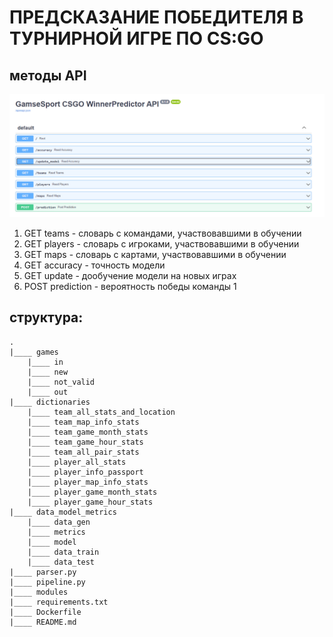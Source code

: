 # ПРЕДСКАЗАНИЕ ПОБЕДИТЕЛЯ В ТУРНИРНОЙ ИГРЕ ПО CS:GO

## методы API

<img src="api.png">

1. GET teams - словарь с командами, участвовавшими в обучении
2. GET players - словарь с игроками, участвовавшими в обучении
3. GET maps - словарь с картами, участвовавшими в обучении
4. GET accuracy - точность модели
4. GET update - дообучение модели на новых играх
5. POST prediction  - вероятность победы команды 1

## структура:

```
.
|____ games
    |____ in
    |____ new
    |____ not_valid
    |____ out
|____ dictionaries
    |____ team_all_stats_and_location
	|____ team_map_info_stats
	|____ team_game_month_stats
	|____ team_game_hour_stats
	|____ team_all_pair_stats
	|____ player_all_stats
	|____ player_info_passport
	|____ player_map_info_stats
	|____ player_game_month_stats
	|____ player_game_hour_stats
|____ data_model_metrics    
    |____ data_gen
    |____ metrics
    |____ model
    |____ data_train
    |____ data_test
|____ parser.py
|____ pipeline.py
|____ modules
|____ requirements.txt
|____ Dockerfile
|____ README.md

```
